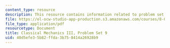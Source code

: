 ```yaml
---
content_type: resource
description: This resource contains information related to problem set 9.
file: https://ol-ocw-studio-app-production.s3.amazonaws.com/courses/8-09-classical-mechanics-iii-fall-2014/40d5efe35b82ffda3b758414a26928b9_MIT8_09F14_pset9.pdf
file_type: application/pdf
resourcetype: Document
title: Classical Mechanics III, Problem Set 9
uid: 40d5efe3-5b82-ffda-3b75-8414a26928b9
---
```

